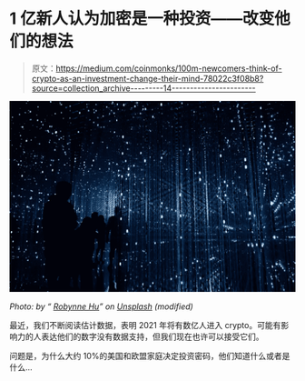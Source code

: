 # 1 亿新人认为加密是一种投资——改变他们的想法

> 原文：<https://medium.com/coinmonks/100m-newcomers-think-of-crypto-as-an-investment-change-their-mind-78022c3f08b8?source=collection_archive---------14----------------------->

![](img/b25c9fb73d44b0d459e1ff8a31fe8c7a.png)

*Photo: by “* [*Robynne Hu*](https://unsplash.com/@robynnexy)*” on* [*Unsplash*](https://unsplash.com/photos/HOrhCnQsxnQ) *(modified)*

最近，我们不断阅读估计数据，表明 2021 年将有数亿人进入 crypto。可能有影响力的人表达他们的数字没有数据支持，但我们现在也许可以接受它们。

问题是，为什么大约 10%的美国和欧盟家庭决定投资密码，他们知道什么或者是什么…